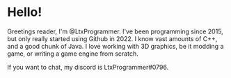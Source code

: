 # Hello!
Greetings reader, I'm @LtxProgrammer. I've been programming since 2015, but only really started using Github in 2022. I know vast amounts of C++, and a good chunk of Java.
I love working with 3D graphics, be it modding a game, or writing a game engine from scratch.

If you want to chat, my discord is LtxProgrammer#0796.

<!---
LtxProgrammer/LtxProgrammer is a ✨ special ✨ repository because its `README.md` (this file) appears on your GitHub profile.
You can click the Preview link to take a look at your changes.
--->
